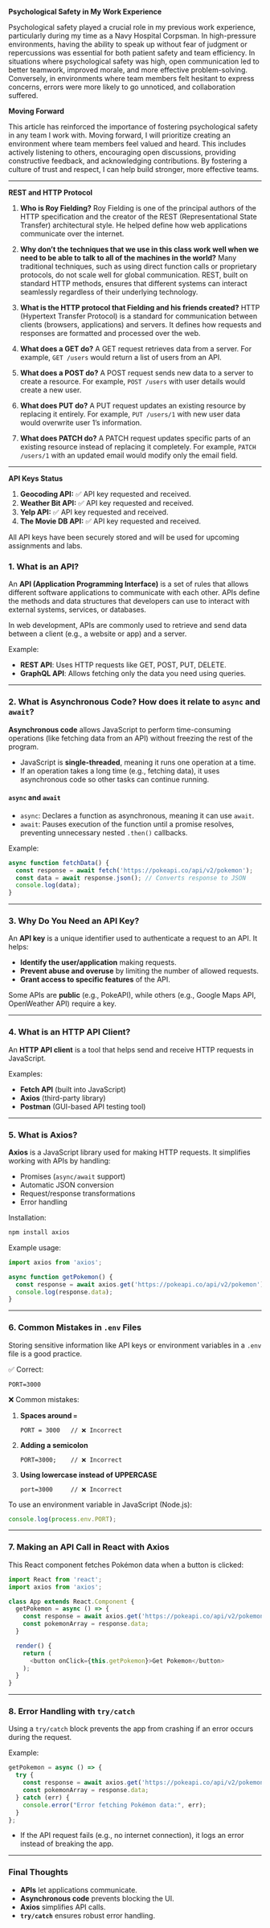 
**Psychological Safety in My Work Experience**

Psychological safety played a crucial role in my previous work experience, particularly during my time as a Navy Hospital Corpsman. In high-pressure environments, having the ability to speak up without fear of judgment or repercussions was essential for both patient safety and team efficiency. In situations where psychological safety was high, open communication led to better teamwork, improved morale, and more effective problem-solving. Conversely, in environments where team members felt hesitant to express concerns, errors were more likely to go unnoticed, and collaboration suffered.

**Moving Forward**

This article has reinforced the importance of fostering psychological safety in any team I work with. Moving forward, I will prioritize creating an environment where team members feel valued and heard. This includes actively listening to others, encouraging open discussions, providing constructive feedback, and acknowledging contributions. By fostering a culture of trust and respect, I can help build stronger, more effective teams.

----------

**REST and HTTP Protocol**

1.  **Who is Roy Fielding?** Roy Fielding is one of the principal authors of the HTTP specification and the creator of the REST (Representational State Transfer) architectural style. He helped define how web applications communicate over the internet.
    
2.  **Why don’t the techniques that we use in this class work well when we need to be able to talk to all of the machines in the world?** Many traditional techniques, such as using direct function calls or proprietary protocols, do not scale well for global communication. REST, built on standard HTTP methods, ensures that different systems can interact seamlessly regardless of their underlying technology.
    
3.  **What is the HTTP protocol that Fielding and his friends created?** HTTP (Hypertext Transfer Protocol) is a standard for communication between clients (browsers, applications) and servers. It defines how requests and responses are formatted and processed over the web.
    
4.  **What does a GET do?** A GET request retrieves data from a server. For example, `GET /users` would return a list of users from an API.
    
5.  **What does a POST do?** A POST request sends new data to a server to create a resource. For example, `POST /users` with user details would create a new user.
    
6.  **What does PUT do?** A PUT request updates an existing resource by replacing it entirely. For example, `PUT /users/1` with new user data would overwrite user 1’s information.
    
7.  **What does PATCH do?** A PATCH request updates specific parts of an existing resource instead of replacing it completely. For example, `PATCH /users/1` with an updated email would modify only the email field.
    

----------

**API Keys Status**

1.  **Geocoding API:** ✅ API key requested and received.
2.  **Weather Bit API:** ✅ API key requested and received.
3.  **Yelp API:** ✅ API key requested and received.
4.  **The Movie DB API:** ✅ API key requested and received.

All API keys have been securely stored and will be used for upcoming assignments and labs.

### **1. What is an API?**

An **API (Application Programming Interface)** is a set of rules that allows different software applications to communicate with each other. APIs define the methods and data structures that developers can use to interact with external systems, services, or databases.

In web development, APIs are commonly used to retrieve and send data between a client (e.g., a website or app) and a server.

Example:

-   **REST API**: Uses HTTP requests like GET, POST, PUT, DELETE.
-   **GraphQL API**: Allows fetching only the data you need using queries.

----------

### **2. What is Asynchronous Code? How does it relate to `async` and `await`?**

**Asynchronous code** allows JavaScript to perform time-consuming operations (like fetching data from an API) without freezing the rest of the program.

-   JavaScript is **single-threaded**, meaning it runs one operation at a time.
-   If an operation takes a long time (e.g., fetching data), it uses asynchronous code so other tasks can continue running.

#### `async` and `await`

-   `async`: Declares a function as asynchronous, meaning it can use `await`.
-   `await`: Pauses execution of the function until a promise resolves, preventing unnecessary nested `.then()` callbacks.

Example:

```javascript
async function fetchData() {
  const response = await fetch('https://pokeapi.co/api/v2/pokemon');
  const data = await response.json(); // Converts response to JSON
  console.log(data);
}

```

----------

### **3. Why Do You Need an API Key?**

An **API key** is a unique identifier used to authenticate a request to an API. It helps:

-   **Identify the user/application** making requests.
-   **Prevent abuse and overuse** by limiting the number of allowed requests.
-   **Grant access to specific features** of the API.

Some APIs are **public** (e.g., PokeAPI), while others (e.g., Google Maps API, OpenWeather API) require a key.

----------

### **4. What is an HTTP API Client?**

An **HTTP API client** is a tool that helps send and receive HTTP requests in JavaScript.

Examples:

-   **Fetch API** (built into JavaScript)
-   **Axios** (third-party library)
-   **Postman** (GUI-based API testing tool)

----------

### **5. What is Axios?**

**Axios** is a JavaScript library used for making HTTP requests. It simplifies working with APIs by handling:

-   Promises (`async/await` support)
-   Automatic JSON conversion
-   Request/response transformations
-   Error handling

Installation:

```bash
npm install axios

```

Example usage:

```javascript
import axios from 'axios';

async function getPokemon() {
  const response = await axios.get('https://pokeapi.co/api/v2/pokemon');
  console.log(response.data);
}

```

----------

### **6. Common Mistakes in `.env` Files**

Storing sensitive information like API keys or environment variables in a `.env` file is a good practice.

✅ Correct:

```
PORT=3000

```

❌ Common mistakes:

1.  **Spaces around `=`**
    
    ```
    PORT = 3000   // ❌ Incorrect
    
    ```
    
2.  **Adding a semicolon**
    
    ```
    PORT=3000;    // ❌ Incorrect
    
    ```
    
3.  **Using lowercase instead of UPPERCASE**
    
    ```
    port=3000     // ❌ Incorrect
    
    ```
    

To use an environment variable in JavaScript (Node.js):

```javascript
console.log(process.env.PORT);

```

----------

### **7. Making an API Call in React with Axios**

This React component fetches Pokémon data when a button is clicked:

```javascript
import React from 'react';
import axios from 'axios';

class App extends React.Component {
  getPokemon = async () => {
    const response = await axios.get('https://pokeapi.co/api/v2/pokemon');
    const pokemonArray = response.data;
  }

  render() {
    return (
      <button onClick={this.getPokemon}>Get Pokemon</button>
    );
  }
}

```

----------

### **8. Error Handling with `try/catch`**

Using a `try/catch` block prevents the app from crashing if an error occurs during the request.

Example:

```javascript
getPokemon = async () => {
  try {
    const response = await axios.get('https://pokeapi.co/api/v2/pokemon');
    const pokemonArray = response.data;
  } catch (err) {
    console.error("Error fetching Pokémon data:", err);
  }
};

```

-   If the API request fails (e.g., no internet connection), it logs an error instead of breaking the app.

----------

### **Final Thoughts**

-   **APIs** let applications communicate.
-   **Asynchronous code** prevents blocking the UI.
-   **Axios** simplifies API calls.
-   **`try/catch`** ensures robust error handling.


